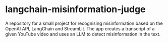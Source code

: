 # langchain-misinformation-judge
A repository for a small project for recognising misinformation based on the OpenAI API, LangChain and StreamLit. The app creates a transcript of a given YouTube video and uses an LLM to detect misinformation in the text.
